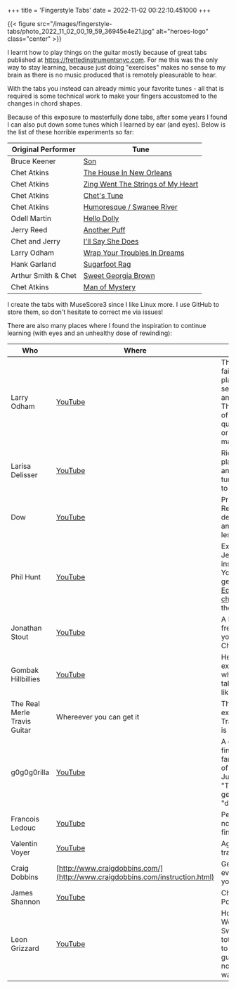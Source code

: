 +++
title = 'Fingerstyle Tabs'
date = 2022-11-02 00:22:10.451000
+++


{{< figure src="/images/fingerstyle-tabs/photo_2022_11_02_00_19_59_36945e4e21.jpg" alt="heroes-logo" class="center" >}}

I learnt how to play things on the guitar mostly because of great tabs published at https://frettedinstrumentsnyc.com. For me this was the only way to stay learning, because just doing "exercises" makes no sense to my brain as there is no music produced that is remotely pleasurable to hear.

With the tabs you instead can already mimic your favorite tunes - all that is required is some technical work to make your fingers accustomed to the changes in chord shapes.

Because of this exposure to masterfully done tabs, after some years I found I can also put down some tunes which I learned by ear (and eyes). Below is the list of these horrible experiments so far:

Original Performer|Tune
-|-
Bruce Keener|[Son](https://github.com/pratclot/tunes/blob/master/pdf/Son.pdf)
Chet Atkins|[The House In New Orleans](https://github.com/pratclot/tunes/blob/master/pdf/The_House_In_New_Orleans.pdf)
Chet Atkins|[Zing Went The Strings of My Heart](https://github.com/pratclot/tunes/blob/master/pdf/Zing_Went_The_Strings_of_My_Heart.pdf)
Chet Atkins|[Chet's Tune](https://github.com/pratclot/tunes/blob/master/pdf/Chet's_tune.pdf)
Chet Atkins|[Humoresque / Swanee River](https://github.com/pratclot/tunes/blob/master/pdf/Humoresque_Swanee_River.pdf)
Odell Martin|[Hello Dolly](https://github.com/pratclot/tunes/blob/master/pdf/Hello_Dolly.pdf)
Jerry Reed|[Another Puff](https://github.com/pratclot/tunes/blob/master/pdf/Another_Puff.pdf)
Chet and Jerry|[I'll Say She Does](https://github.com/pratclot/tunes/blob/master/pdf/I'll_Say_She_Does.pdf)
Larry Odham|[Wrap Your Troubles In Dreams](https://github.com/pratclot/tunes/blob/master/pdf/Wrap%20Your%20Troubles%20In%20Dreams.pdf)
Hank Garland|[Sugarfoot Rag](https://github.com/pratclot/tunes/blob/master/pdf/Sugarfoot_Rag.pdf)
Arthur Smith & Chet|[Sweet Georgia Brown](https://github.com/pratclot/tunes/blob/master/pdf/Sweet_Georgia_Brown.pdf)
Chet Atkins|[Man of Mystery](https://github.com/pratclot/tunes/blob/master/pdf/Man_of_Mystery.pdf)

I create the tabs with MuseScore3 since I like Linux more. I use GitHub to store them, so don't hesitate to correct me via issues!

There are also many places where I found the inspiration to continue learning (with eyes and an unhealthy dose of rewinding):

Who|Where|What
-|-|-
Larry Odham|[YouTube](https://www.youtube.com/c/LarryOdham)|The most faithful Chet playing I have seen anywhere. There is a ton of highest quality original material too!
Larisa Delisser|[YouTube](https://www.youtube.com/channel/UC0KgPQ70JHXC4hsYk3IHjvQ)|Richard Smith plays Chet and Jerry tunes note-to-note live!
Dow|[YouTube](https://www.youtube.com/user/texican65)|Proper Jerry Reed spirit demonstration and cool lessons!
Phil Hunt|[YouTube](https://www.youtube.com/user/muzikman74)|Excellent Jerry Reed instructions. You can also get drawn into [Eddie's channel](https://www.youtube.com/channel/UCn61rDqQqA-EoZNdsMQwmuQ) from there.
Jonathan Stout|[YouTube](https://www.youtube.com/user/campusfive)|A breath of fresh air when you have a Chet-crisis!
Gombak Hillbillies|[YouTube](https://www.youtube.com/user/gombakhillbillies)|Here's an example of what real talent looks like.
The Real Merle Travis Guitar|Whereever you can get it|Thom Bresh explains what Travis Picking is really.
g0g0g0rilla|[YouTube](https://www.youtube.com/user/punkrock1192)|A dedicated fingerstyle fan with a lot of originals. Just look at "The Claw" to get my idea of "dedicated".
Francois Ledouc|[YouTube](https://www.youtube.com/c/Fran%C3%A7oisLeduc)|Perfect tabs, not only fingerstyle.
Valentin Voyer|[YouTube](https://www.youtube.com/c/ValentinVoyerTranscriptionsLibrary)|Again, perfect transcriptions.
Craig Dobbins|[http://www.craigdobbins.com/](http://www.craigdobbins.com/instruction.html)|Get everything you can.
James Shannon|[YouTube](https://www.youtube.com/user/MrShazzar)|Check out Postman Pat!
Leon Grizzard|[YouTube](https://www.youtube.com/user/ljgaustin)|How to play Western Swing, this is totally needed to play rhythm guitar in a non-boring way.